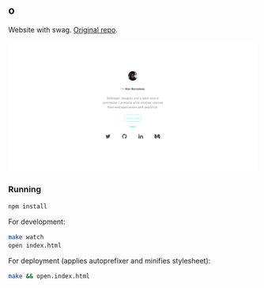 ## o
Website with swag. [Original repo](https://github.com/srph/o).

![preview](preview.png)

### Running
```bash
npm install
```

For development:
```bash
make watch
open index.html
```

For deployment (applies autoprefixer and minifies stylesheet):
```bash
make && open.index.html
```